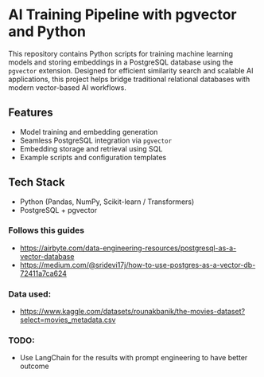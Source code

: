 # AI Training Pipeline with pgvector and Python

This repository contains Python scripts for training machine learning models and storing embeddings in a PostgreSQL database using the `pgvector` extension. Designed for efficient similarity search and scalable AI applications, this project helps bridge traditional relational databases with modern vector-based AI workflows.

## Features
- Model training and embedding generation
- Seamless PostgreSQL integration via `pgvector`
- Embedding storage and retrieval using SQL
- Example scripts and configuration templates

## Tech Stack
- Python (Pandas, NumPy, Scikit-learn / Transformers)
- PostgreSQL + pgvector

### Follows this guides
- https://airbyte.com/data-engineering-resources/postgresql-as-a-vector-database
- https://medium.com/@sridevi17j/how-to-use-postgres-as-a-vector-db-72411a7ca624

### Data used:
- https://www.kaggle.com/datasets/rounakbanik/the-movies-dataset?select=movies_metadata.csv

### TODO:
- Use LangChain for the results with prompt engineering to have better outcome